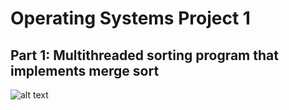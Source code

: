 # Operating Systems Project 1

## Part 1: Multithreaded sorting program that implements merge sort ##

![alt text](https://www.coursehero.com/qa/attachment/17486375/)
